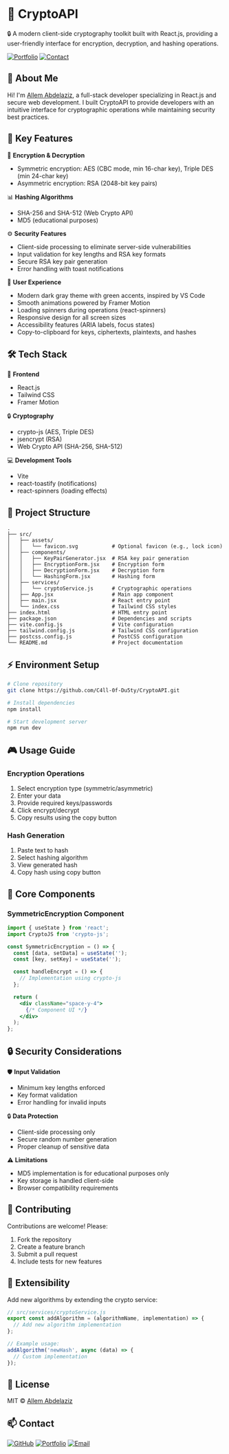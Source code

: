 # 🚀 CryptoAPI
🔒 A modern client-side cryptography toolkit built with React.js, providing a user-friendly interface for encryption, decryption, and hashing operations.

[![Portfolio](https://img.shields.io/badge/Portfolio-allem.pro-blue)](https://allem.pro/)
[![Contact](https://img.shields.io/badge/Gmail-allemhamed98%40gmail.com-red)](mailto:allemhamed98@gmail.com)

## 👋 About Me
Hi! I'm [Allem Abdelaziz](https://github.com/C4ll-0f-Du5ty), a full-stack developer specializing in React.js and secure web development. I built CryptoAPI to provide developers with an intuitive interface for cryptographic operations while maintaining security best practices.

## 🎯 Key Features
🔑 **Encryption & Decryption**
- Symmetric encryption: AES (CBC mode, min 16-char key), Triple DES (min 24-char key)
- Asymmetric encryption: RSA (2048-bit key pairs)

📊 **Hashing Algorithms**
- SHA-256 and SHA-512 (Web Crypto API)
- MD5 (educational purposes)

⚙️ **Security Features**
- Client-side processing to eliminate server-side vulnerabilities
- Input validation for key lengths and RSA key formats
- Secure RSA key pair generation
- Error handling with toast notifications

🌟 **User Experience**
- Modern dark gray theme with green accents, inspired by VS Code
- Smooth animations powered by Framer Motion
- Loading spinners during operations (react-spinners)
- Responsive design for all screen sizes
- Accessibility features (ARIA labels, focus states)
- Copy-to-clipboard for keys, ciphertexts, plaintexts, and hashes

## 🛠️ Tech Stack
🧩 **Frontend**
- React.js
- Tailwind CSS
- Framer Motion

🔒 **Cryptography**
- crypto-js (AES, Triple DES)
- jsencrypt (RSA)
- Web Crypto API (SHA-256, SHA-512)

💻 **Development Tools**
- Vite
- react-toastify (notifications)
- react-spinners (loading effects)

## 📁 Project Structure
```plaintext
.
├── src/
│   ├── assets/
│   │   └── favicon.svg           # Optional favicon (e.g., lock icon)
│   ├── components/
│   │   ├── KeyPairGenerator.jsx  # RSA key pair generation
│   │   ├── EncryptionForm.jsx    # Encryption form
│   │   ├── DecryptionForm.jsx    # Decryption form
│   │   └── HashingForm.jsx       # Hashing form
│   ├── services/
│   │   └── cryptoService.js      # Cryptographic operations
│   ├── App.jsx                   # Main app component
│   ├── main.jsx                  # React entry point
│   └── index.css                 # Tailwind CSS styles
├── index.html                    # HTML entry point
├── package.json                  # Dependencies and scripts
├── vite.config.js                # Vite configuration
├── tailwind.config.js            # Tailwind CSS configuration
├── postcss.config.js             # PostCSS configuration
└── README.md                     # Project documentation
```

## ⚡ Environment Setup
```bash
# Clone repository
git clone https://github.com/C4ll-0f-Du5ty/CryptoAPI.git

# Install dependencies
npm install

# Start development server
npm run dev
```

## 🎮 Usage Guide
### Encryption Operations
1. Select encryption type (symmetric/asymmetric)
2. Enter your data
3. Provide required keys/passwords
4. Click encrypt/decrypt
5. Copy results using the copy button

### Hash Generation
1. Paste text to hash
2. Select hashing algorithm
3. View generated hash
4. Copy hash using copy button

## 🧩 Core Components
### SymmetricEncryption Component
```jsx
import { useState } from 'react';
import CryptoJS from 'crypto-js';

const SymmetricEncryption = () => {
  const [data, setData] = useState('');
  const [key, setKey] = useState('');

  const handleEncrypt = () => {
    // Implementation using crypto-js
  };

  return (
    <div className="space-y-4">
      {/* Component UI */}
    </div>
  );
};
```

## 🔒 Security Considerations
🛡️ **Input Validation**
- Minimum key lengths enforced
- Key format validation
- Error handling for invalid inputs

🔒 **Data Protection**
- Client-side processing only
- Secure random number generation
- Proper cleanup of sensitive data

⚠️ **Limitations**
- MD5 implementation is for educational purposes only
- Key storage is handled client-side
- Browser compatibility requirements

## 👥 Contributing
Contributions are welcome! Please:
1. Fork the repository
2. Create a feature branch
3. Submit a pull request
4. Include tests for new features

## 🔨 Extensibility
Add new algorithms by extending the crypto service:

```javascript
// src/services/cryptoService.js
export const addAlgorithm = (algorithmName, implementation) => {
  // Add new algorithm implementation
};

// Example usage:
addAlgorithm('newHash', async (data) => {
  // Custom implementation
});
```

## 📜 License
MIT © [Allem Abdelaziz](https://github.com/C4ll-0f-Du5ty)

## 📫 Contact
[![GitHub](https://img.shields.io/badge/GitHub-Allem-Black)](https://github.com/C4ll-0f-Du5ty)
[![Portfolio](https://img.shields.io/badge/Portfolio-allem.pro-blue)](https://allem.pro/)
[![Email](https://img.shields.io/badge/Gmail-allemhamed98%40gmail.com-red)](mailto:allemhamed98@gmail.com)
